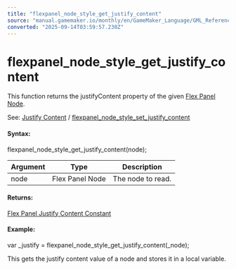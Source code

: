 ```yaml
---
title: "flexpanel_node_style_get_justify_content"
source: "manual.gamemaker.io/monthly/en/GameMaker_Language/GML_Reference/Flex_Panels/Function_Reference/Styling_Functions/flexpanel_node_style_get_justify_content.htm"
converted: "2025-09-14T03:59:57.230Z"
---
```


# flexpanel\_node\_style\_get\_justify\_content

This function returns the justifyContent property of the given [Flex Panel Node](../flexpanel_create_node.md).

See: [Justify Content](../../Flex_Panels_Styling.htm#h13) / [flexpanel\_node\_style\_set\_justify\_content](flexpanel_node_style_set_justify_content.md)

#### Syntax:

flexpanel\_node\_style\_get\_justify\_content(node);

| Argument | Type | Description |
| --- | --- | --- |
| node | Flex Panel Node | The node to read. |

#### Returns:

[Flex Panel Justify Content Constant](flexpanel_node_style_set_justify_content.md)

#### Example:

var \_justify = flexpanel\_node\_style\_get\_justify\_content(\_node);

This gets the justify content value of a node and stores it in a local variable.